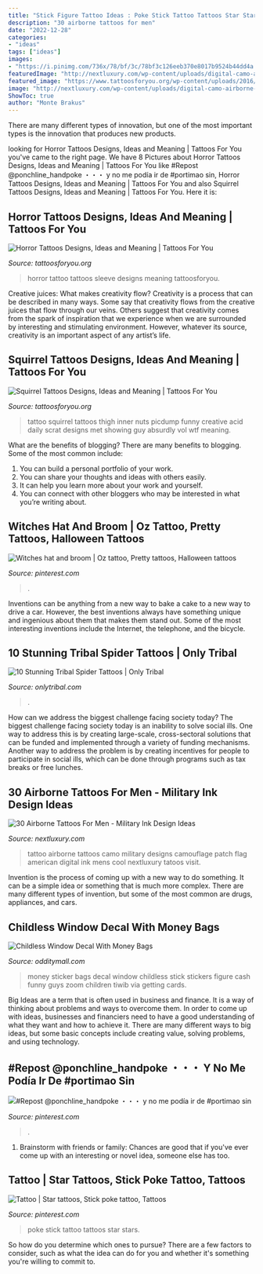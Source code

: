 ```yaml
---
title: "Stick Figure Tattoo Ideas : Poke Stick Tattoo Tattoos Star Stars"
description: "30 airborne tattoos for men"
date: "2022-12-28"
categories:
- "ideas"
tags: ["ideas"]
images:
- "https://i.pinimg.com/736x/78/bf/3c/78bf3c126eeb370e8017b9524b44dd4a.jpg"
featuredImage: "http://nextluxury.com/wp-content/uploads/digital-camo-airborne-patch-mens-arm-tattoo.jpg"
featured_image: "https://www.tattoosforyou.org/wp-content/uploads/2016/03/Horror-Tattoo-Sleeve.jpg"
image: "http://nextluxury.com/wp-content/uploads/digital-camo-airborne-patch-mens-arm-tattoo.jpg"
ShowToc: true
author: "Monte Brakus"
---
```



There are many different types of innovation, but one of the most important types is the innovation that produces new products.

	

		
looking for Horror Tattoos Designs, Ideas and Meaning | Tattoos For You you've came to the right page. We have 8 Pictures about Horror Tattoos Designs, Ideas and Meaning | Tattoos For You like #Repost @ponchline_handpoke ・・・ y no me podía ir de #portimao sin, Horror Tattoos Designs, Ideas and Meaning | Tattoos For You and also Squirrel Tattoos Designs, Ideas and Meaning | Tattoos For You. Here it is:
		
    
## Horror Tattoos Designs, Ideas And Meaning | Tattoos For You

<img loading=lazy src="https://www.tattoosforyou.org/wp-content/uploads/2016/03/Horror-Tattoo-Sleeve.jpg" onerror="this.onerror=null;this.src='https://tse3.mm.bing.net/th?id=OIP.Ba8F2QDxJesWz90AARw-CAHaLE&amp;pid=15.1';" alt="Horror Tattoos Designs, Ideas and Meaning | Tattoos For You">

_Source: tattoosforyou.org_

>horror tattoo tattoos sleeve designs meaning tattoosforyou. 

	

Creative juices: What makes creativity flow?
Creativity is a process that can be described in many ways. Some say that creativity flows from the creative juices that flow through our veins. Others suggest that creativity comes from the spark of inspiration that we experience when we are surrounded by interesting and stimulating environment. However, whatever its source, creativity is an important aspect of any artist’s life.

    
## Squirrel Tattoos Designs, Ideas And Meaning | Tattoos For You

<img loading=lazy src="https://www.tattoosforyou.org/wp-content/uploads/2016/05/Squirrel-Tattoo-on-Inner-Thigh.jpg" onerror="this.onerror=null;this.src='https://tse3.mm.bing.net/th?id=OIP.OEKqHp2DzCZxzzJ0SsALHQHaJ-&amp;pid=15.1';" alt="Squirrel Tattoos Designs, Ideas and Meaning | Tattoos For You">

_Source: tattoosforyou.org_

>tattoo squirrel tattoos thigh inner nuts picdump funny creative acid daily scrat designs met showing guy absurdly vol wtf meaning. 

	

What are the benefits of blogging?
There are many benefits to blogging. Some of the most common include: 
1. You can build a personal portfolio of your work. 
2. You can share your thoughts and ideas with others easily. 
3. It can help you learn more about your work and yourself. 
4. You can connect with other bloggers who may be interested in what you’re writing about. 

    
## Witches Hat And Broom | Oz Tattoo, Pretty Tattoos, Halloween Tattoos

<img loading=lazy src="https://i.pinimg.com/736x/78/bf/3c/78bf3c126eeb370e8017b9524b44dd4a.jpg" onerror="this.onerror=null;this.src='https://tse2.mm.bing.net/th?id=OIP.h4XLKO4xarumqNfvd_EZtgHaJ3&amp;pid=15.1';" alt="Witches hat and broom | Oz tattoo, Pretty tattoos, Halloween tattoos">

_Source: pinterest.com_

>. 

	

Inventions can be anything from a new way to bake a cake to a new way to drive a car. However, the best inventions always have something unique and ingenious about them that makes them stand out. Some of the most interesting inventions include the Internet, the telephone, and the bicycle.

    
## 10 Stunning Tribal Spider Tattoos | Only Tribal

<img loading=lazy src="https://www.onlytribal.com/wp-content/uploads/2015/12/Black-Widow-Spider-Tribal-Tattoo.jpg" onerror="this.onerror=null;this.src='https://tse3.mm.bing.net/th?id=OIP.XhguDK3qOyvDEuxG7KtTzgHaJ4&amp;pid=15.1';" alt="10 Stunning Tribal Spider Tattoos | Only Tribal">

_Source: onlytribal.com_

>. 

	

How can we address the biggest challenge facing society today?
The biggest challenge facing society today is an inability to solve social ills. One way to address this is by creating large-scale, cross-sectoral solutions that can be funded and implemented through a variety of funding mechanisms. Another way to address the problem is by creating incentives for people to participate in social ills, which can be done through programs such as tax breaks or free lunches.

    
## 30 Airborne Tattoos For Men - Military Ink Design Ideas

<img loading=lazy src="http://nextluxury.com/wp-content/uploads/digital-camo-airborne-patch-mens-arm-tattoo.jpg" onerror="this.onerror=null;this.src='https://tse2.mm.bing.net/th?id=OIP.1VCo61mWcGcLFFx-wXEvSAHaHa&amp;pid=15.1';" alt="30 Airborne Tattoos For Men - Military Ink Design Ideas">

_Source: nextluxury.com_

>tattoo airborne tattoos camo military designs camouflage patch flag american digital ink mens cool nextluxury tatoos visit. 

	

Invention is the process of coming up with a new way to do something. It can be a simple idea or something that is much more complex. There are many different types of invention, but some of the most common are drugs, appliances, and cars.

    
## Childless Window Decal With Money Bags

<img loading=lazy src="https://odditymall.com/includes/content/upload/childless-window-decal-with-money-bags-4945.jpg" onerror="this.onerror=null;this.src='https://tse4.mm.bing.net/th?id=OIP.nmIMsmj3ZjN0XqqT70aqqAAAAA&amp;pid=15.1';" alt="Childless Window Decal With Money Bags">

_Source: odditymall.com_

>money sticker bags decal window childless stick stickers figure cash funny guys zoom children tiwib via getting cards. 

	

Big Ideas are a term that is often used in business and finance. It is a way of thinking about problems and ways to overcome them. In order to come up with ideas, businesses and financiers need to have a good understanding of what they want and how to achieve it. There are many different ways to big ideas, but some basic concepts include creating value, solving problems, and using technology.

    
## #Repost @ponchline_handpoke ・・・ Y No Me Podía Ir De #portimao Sin

<img loading=lazy src="https://i.pinimg.com/736x/02/5a/f8/025af8a48c0cee750697da042c2380fa.jpg" onerror="this.onerror=null;this.src='https://tse3.mm.bing.net/th?id=OIP.Jueit4EogkbQyG9xe4weHAHaHa&amp;pid=15.1';" alt="#Repost @ponchline_handpoke ・・・ y no me podía ir de #portimao sin">

_Source: pinterest.com_

>. 

	

1. Brainstorm with friends or family: Chances are good that if you've ever come up with an interesting or novel idea, someone else has too.

    
## Tattoo | Star Tattoos, Stick Poke Tattoo, Tattoos

<img loading=lazy src="https://i.pinimg.com/736x/4d/93/d6/4d93d67ca5da1db713d4608ffa7693b5.jpg" onerror="this.onerror=null;this.src='https://tse1.mm.bing.net/th?id=OIP.Om6kvLE-5euM-Qm1UvvgUQHaJ3&amp;pid=15.1';" alt="Tattoo | Star tattoos, Stick poke tattoo, Tattoos">

_Source: pinterest.com_

>poke stick tattoo tattoos star stars. 

	

So how do you determine which ones to pursue? There are a few factors to consider, such as what the idea can do for you and whether it's something you're willing to commit to.

